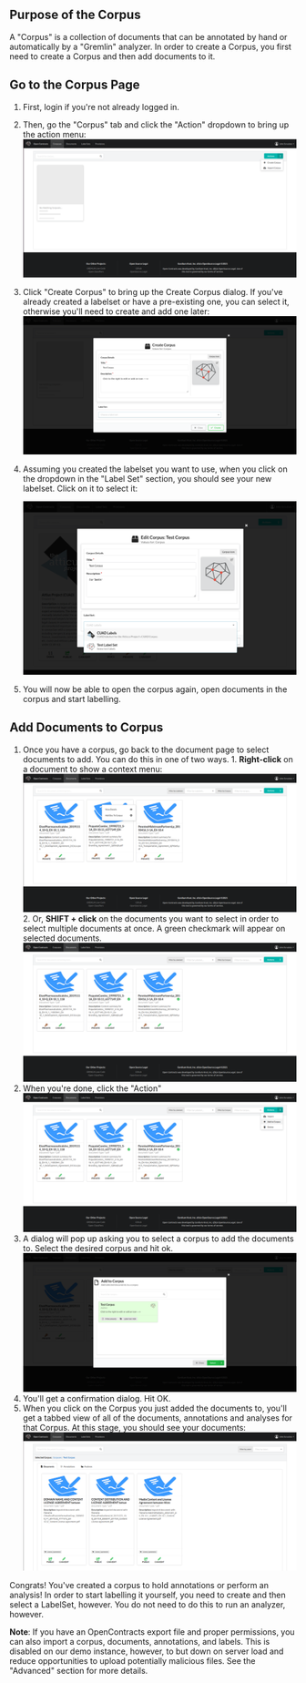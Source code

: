 ## Purpose of the Corpus

A "Corpus" is a collection of documents that can be annotated by hand or automatically by a "Gremlin" analyzer. In order
to create a Corpus, you first need to create a Corpus and then add documents to it.

## Go to the Corpus Page
1. First, login if you're not already logged in.
2. Then, go the "Corpus" tab and click the "Action" dropdown to bring up
   the action menu:
   ![](../assets/images/screenshots/Create_Corpus_Action.png)
3. Click "Create Corpus" to bring up the Create Corpus dialog. If you've already created a labelset or have a
   pre-existing one, you can select it, otherwise you'll need to create and add one later:
   ![](../assets/images/screenshots/Create_Corpus_Modal.png)
4. Assuming you created the labelset you want to use, when you click on the dropdown in the "Label Set" section, you
   should see your new labelset. Click on it to select it:

   ![](../assets/images/screenshots/Select_Label_Set_For_Corpus.png)

5. You will now be able to open the corpus again, open documents in the corpus and start labelling.

## Add Documents to Corpus

1. Once you have a corpus, go back to the document page to select documents to add. You can do this in one of two ways.
       1. **Right-click** on a document to show a context menu:
          ![](../assets/images/screenshots/Add_Doc_To_Corpus_Context.png)
       2. Or, **SHIFT + click** on the documents you want to select in order to select multiple documents at once. A green
          checkmark will appear on selected documents.
          ![](../assets/images/screenshots/Multi_Select_Documents.png)
2. When you're done, click the "Action"
   ![](../assets/images/screenshots/Multi_Selected_Docs_Context_Menu.png)
3. A dialog will pop up asking you to select a corpus to add the documents to. Select the desired corpus and
   hit ok.
   ![](../assets/images/screenshots/Add_Doc_To_Corpus_Modal.png)
4. You'll get a confirmation dialog. Hit OK.
5. When you click on the Corpus you just added the documents to, you'll get a tabbed view of all of the
   documents, annotations and analyses for that Corpus. At this stage, you should see your documents:
   ![](../assets/images/screenshots/Docs_In_Corpus_View.png)

Congrats! You've created a corpus to hold annotations or perform an analysis! In order to start labelling it yourself, you
need to create and then select a LabelSet, however. You do not need to do this to run an analyzer, however.

**Note**: If you have an OpenContracts export file and proper permissions, you can also import a corpus, documents,
annotations, and labels. This is disabled on our demo instance, however, to but down on server load and reduce
opportunities to upload potentially malicious files. See the "Advanced" section for more details.
